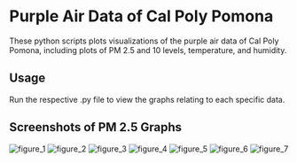 # Purple Air Data of Cal Poly Pomona
These python scripts plots visualizations of the purple air data of Cal Poly Pomona, including plots of PM 2.5 and 10 levels, temperature, and humidity.  

## Usage
Run the respective .py file to view the graphs relating to each specific data.  

## Screenshots of PM 2.5 Graphs
![figure_1](figures/pm2_5/figure_1)
![figure_2](figures/pm2_5/figure_2)
![figure_3](figures/pm2_5/figure_3)
![figure_4](figures/pm2_5/figure_4)
![figure_5](figures/pm2_5/figure_5)
![figure_6](figures/pm2_5/figure_6)
![figure_7](figures/pm2_5/figure_7)

